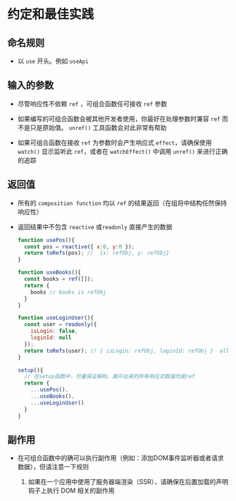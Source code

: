 # 约定和最佳实践

## 命名规则

  - 以 `use` 开头。例如 `useApi`

## 输入的参数

  - 尽管响应性不依赖 `ref` ，可组合函数任可接收 `ref` 参数

  - 如果编写的可组合函数会被其他开发者使用，你最好在处理参数时兼容 `ref` 而不是只是原始值。 `unref()` 工具函数会对此非常有帮助

  - 如果可组合函数在接收 `ref` 为参数时会产生响应式 `effect`，请确保使用 `watch()` 显示监听此 `ref`，或者在 `watchEffect()` 中调用 `unref()` 来进行正确的追踪

## 返回值

  - 所有的 `composition function` 均以 `ref` 的结果返回（在组将中结构任然保持响应性）

  - 返回结果中不包含 `reactive`  或`readonly` 直接产生的数据

    ```js
    function usePos(){
      const pos = reactive({ x:0, y:0 });
      return toRefs(pos); //  {x: refObj, y: refObj}
    }

    function useBooks(){
      const books = ref([]);
      return {
        books // books is refObj
      }
    }

    function useLoginUser(){
      const user = readonly({
        isLogin: false,
        loginId: null
      });
      return toRefs(user); // { isLogin: refObj, loginId: refObj }  all ref is readonly
    }

    setup(){
      // 在setup函数中，尽量保证解构、展开出来的所有响应式数据均是ref
      return {
        ...usePos(),
        ...useBooks(),
        ...useLoginUser()
      }
    }
    ```

## 副作用

  - 在可组合函数中的确可以执行副作用（例如：添加DOM事件监听器或者请求数据），但请注意一下规则

    1.  如果在一个应用中使用了服务器端渲染（SSR），请确保在后置加载的声明钩子上执行 DOM 相关的副作用
